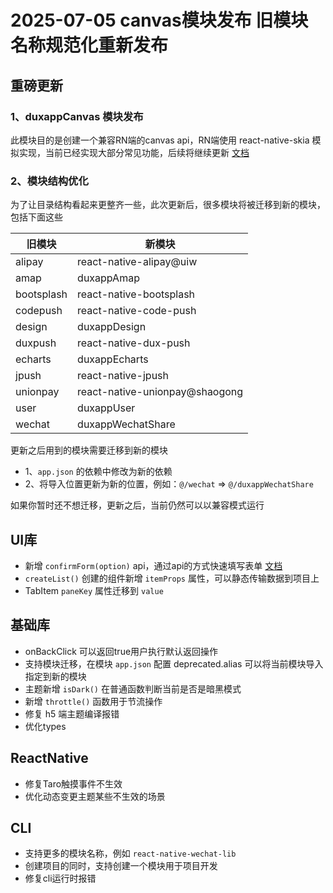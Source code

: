 # 2025-07-05 canvas模块发布 旧模块名称规范化重新发布

## 重磅更新

### 1、duxappCanvas 模块发布

此模块目的是创建一个兼容RN端的canvas api，RN端使用 react-native-skia 模拟实现，当前已经实现大部分常见功能，后续将继续更新 [文档](/docs/app/canvas/start)

### 2、模块结构优化

为了让目录结构看起来更整齐一些，此次更新后，很多模块将被迁移到新的模块，包括下面这些

| 旧模块 | 新模块 |
| ---- | -------- |
| alipay | react-native-alipay@uiw |
| amap | duxappAmap |
| bootsplash | react-native-bootsplash |
| codepush | react-native-code-push |
| design | duxappDesign |
| duxpush | react-native-dux-push |
| echarts | duxappEcharts |
| jpush | react-native-jpush |
| unionpay | react-native-unionpay@shaogong |
| user | duxappUser |
| wechat | duxappWechatShare |

更新之后用到的模块需要迁移到新的模块

- 1、`app.json` 的依赖中修改为新的依赖
- 2、将导入位置更新为新的位置，例如：`@/wechat` => `@/duxappWechatShare`

如果你暂时还不想迁移，更新之后，当前仍然可以以兼容模式运行

## UI库

- 新增 `confirmForm(option)` api，通过api的方式快速填写表单 [文档](/docs/duxui/form/ConfirmForm)
- `createList()` 创建的组件新增 `itemProps` 属性，可以静态传输数据到项目上
- TabItem `paneKey` 属性迁移到 `value`

## 基础库

- onBackClick 可以返回true用户执行默认返回操作
- 支持模块迁移，在模块 `app.json` 配置 deprecated.alias 可以将当前模块导入指定到新的模块
- 主题新增 `isDark()` 在普通函数判断当前是否是暗黑模式
- 新增 `throttle()` 函数用于节流操作
- 修复 h5 端主题编译报错
- 优化types

## ReactNative

- 修复Taro触摸事件不生效
- 优化动态变更主题某些不生效的场景

## CLI

- 支持更多的模块名称，例如 `react-native-wechat-lib`
- 创建项目的同时，支持创建一个模块用于项目开发
- 修复cli运行时报错